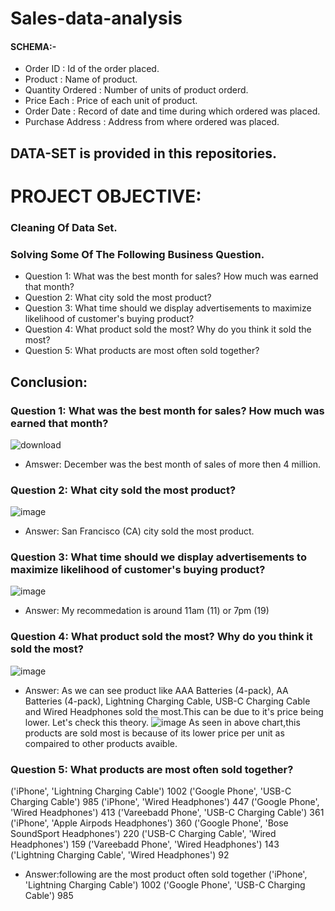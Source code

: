 # Sales-data-analysis

#### SCHEMA:-
- Order ID          : Id of the order placed.	
- Product           : Name of product.
- Quantity Ordered	: Number of units of product orderd. 
- Price Each	      : Price of each unit of product.
- Order Date	      : Record of date and time during which ordered was placed.
- Purchase Address  : Address from where ordered was placed.

## DATA-SET is provided in this repositories.

# PROJECT OBJECTIVE:
### Cleaning Of Data Set.
### Solving Some Of The Following Business Question.
- Question 1: What was the best month for sales? How much was earned that month?
- Question 2: What city sold the most product?
- Question 3: What time should we display advertisements to maximize likelihood of customer's buying product?
- Question 4: What product sold the most? Why do you think it sold the most?
- Question 5: What products are most often sold together?


## Conclusion:
### Question 1: What was the best month for sales? How much was earned that month?
![download](https://user-images.githubusercontent.com/91408566/136699189-389447c2-6926-4377-aae5-2037bbc5339c.png)
- Amswer: December was the best month of sales of more then 4 million.
### Question 2: What city sold the most product?
![image](https://user-images.githubusercontent.com/91408566/136699549-ddc7fcac-efa0-4268-94ea-52f3cd3f8de9.png)
- Answer: San Francisco (CA) city sold the most product.
### Question 3: What time should we display advertisements to maximize likelihood of customer's buying product?
![image](https://user-images.githubusercontent.com/91408566/136699580-ce005cec-06ac-483a-967f-4888c0f91b2e.png)
- Answer: My recommedation is around 11am (11) or 7pm (19)
### Question 4: What product sold the most? Why do you think it sold the most?
![image](https://user-images.githubusercontent.com/91408566/136699825-0445b695-3233-4381-890b-689e1ed8542b.png)
- Answer: As we can see product like AAA Batteries (4-pack), AA Batteries (4-pack), Lightning Charging Cable, USB-C Charging Cable and Wired Headphones sold the most.This can be due to it's price being lower. Let's check this theory.
![image](https://user-images.githubusercontent.com/91408566/136699837-96b48dff-f1bc-4b04-9816-37aa65c8e145.png)
 As seen in above chart,this products are sold most is because of its lower price per unit as compaired to other products avaible.
### Question 5: What products are most often sold together?
('iPhone', 'Lightning Charging Cable') 1002
('Google Phone', 'USB-C Charging Cable') 985
('iPhone', 'Wired Headphones') 447
('Google Phone', 'Wired Headphones') 413
('Vareebadd Phone', 'USB-C Charging Cable') 361
('iPhone', 'Apple Airpods Headphones') 360
('Google Phone', 'Bose SoundSport Headphones') 220
('USB-C Charging Cable', 'Wired Headphones') 159
('Vareebadd Phone', 'Wired Headphones') 143
('Lightning Charging Cable', 'Wired Headphones') 92
- Answer:following are the most product often sold together
('iPhone', 'Lightning Charging Cable') 1002
('Google Phone', 'USB-C Charging Cable') 985
